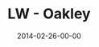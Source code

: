 ---
layout: message
category: message
series: "Heavyweights 2"
title: "LW - Oakley"
date: 2014-02-26-00-00
message_id: 854
audio: "http://s3.amazonaws.com/crossroads-media/media/legacy/mp3/022614-lw-oakley.mp3"
audio-duration: "38:18"
description: "Oakley"
video: "https://s3.amazonaws.com/crossroadsvideomessages/022614-lw-oakley.mp4"
video-duration: "38:18"
video-image: "http://s3.amazonaws.com/crossroads-media/images/legacy/content/last-wednesday.jpg"
explicit: false
---